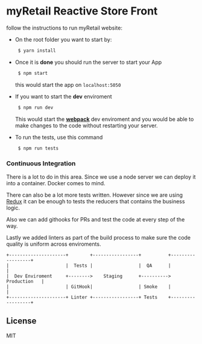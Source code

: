 # myRetail Reactive Store Front

follow the instructions to run myRetail website:

* On the root folder you want to start by:
  ```sh
   $ yarn install
  ```
* Once it is __done__ you should run the server to start your App
  ```sh
   $ npm start
  ```
  this would start the app on `localhost:5050`

* If you want to start the __dev__ enviroment
  ```sh
   $ npm run dev
  ```
  This would start the __[webpack](https://webpack.github.io/)__ dev enviroment and you would be able to make changes to the code without restarting your server.

* To run the tests, use this command

  ```sh
   $ npm run tests
  ```

### Continuous Integration

There is a lot to do in this area. Since we use a node server we can deploy it into a container. Docker comes to mind.

There can also be a lot more tests written. However since we are using [Redux](redux.js.org) it can be enough to tests the reducers that contains the business logic.

Also we can add githooks for PRs and test the code at every step of the way.

Lastly we added linters as part of the build process to make sure the code quality is uniform across enviroments.

  ```
  +---------------------+        +-----------------+          +------------------+
  |                     |  Tests |                 |  QA      |                  |
  |  Dev Enviroment     +-------->    Staging      +---------->     Production   |
  |                     | GitHook|                 | Smoke    |                  |
  +---------------------+ Linter +-----------------+ Tests    +------------------+
  ```

## License

MIT
